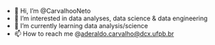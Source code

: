 - 👋 Hi, I’m @CarvalhooNeto
- 👀 I’m interested in data analyses, data science & data engineering
- 🌱 I’m currently learning data analysis/science
- 📫 How to reach me @aderaldo.carvalho@dcx.ufpb.br

<!---
CarvalhooNeto/CarvalhooNeto is a ✨ special ✨ repository because its `README.md` (this file) appears on your GitHub profile.
You can click the Preview link to take a look at your changes.
--->
